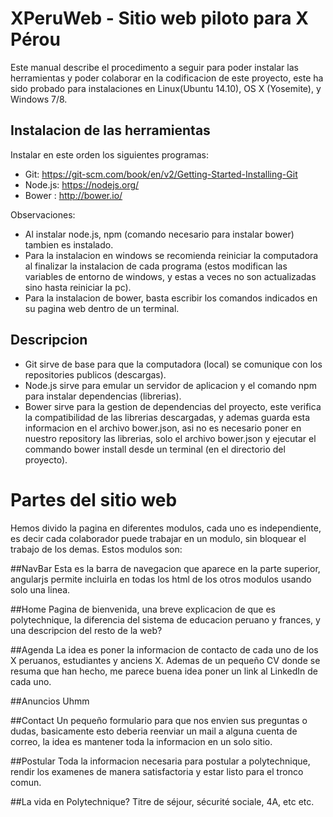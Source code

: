 # XPeruWeb - Sitio web piloto para X Pérou
Este manual describe el procedimento a seguir para poder instalar las herramientas y poder colaborar en la 
codificacion de este proyecto, este ha sido probado para instalaciones en Linux(Ubuntu 14.10), OS X (Yosemite), y Windows 7/8.
## Instalacion de las herramientas
Instalar en este orden los siguientes programas:

- Git: https://git-scm.com/book/en/v2/Getting-Started-Installing-Git
- Node.js: https://nodejs.org/
- Bower : http://bower.io/

Observaciones: 
- Al instalar node.js, npm (comando necesario para instalar bower) tambien es instalado.
- Para la instalacion en windows se recomienda reiniciar la computadora al finalizar la instalacion de cada programa (estos 
modifican las variables de entorno de windows, y estas a veces no son actualizadas sino hasta reiniciar la pc).
- Para la instalacion de bower, basta escribir los comandos indicados en su pagina web dentro de un terminal.

## Descripcion
- Git sirve de base para que la computadora (local) se comunique con los repositories publicos (descargas).
- Node.js sirve para emular un servidor de aplicacion y el comando npm para instalar dependencias (librerias).
- Bower sirve para la gestion de dependencias del proyecto, este verifica la compatibilidad de las librerias descargadas,
y ademas guarda esta informacion en el archivo bower.json, asi no es necesario poner en nuestro repository las librerias, solo
el archivo bower.json y ejecutar el commando bower install desde un terminal (en el directorio del proyecto).

# Partes del sitio web
Hemos divido la pagina en diferentes modulos, cada uno es independiente, es decir cada colaborador puede trabajar en un modulo, sin bloquear el trabajo de los demas. Estos modulos son:

##NavBar
Esta es la barra de navegacion que aparece en la parte superior, angularjs permite incluirla en todas los html de los otros modulos usando solo una linea.

##Home
Pagina de bienvenida, una breve explicacion de que es polytechnique, la diferencia del sistema de educacion peruano y frances, y una descripcion del resto de la web?

##Agenda
La idea es poner la informacion de contacto de cada uno de los X peruanos, estudiantes y anciens X. Ademas de un pequeño CV donde se resuma que han hecho, me parece buena idea poner un link al LinkedIn de cada uno.

##Anuncios
Uhmm

##Contact
Un pequeño formulario para que nos envien sus preguntas o dudas, basicamente esto deberia reenviar un mail a alguna cuenta de correo, la idea es mantener toda la informacion en un solo sitio.

##Postular
Toda la informacion necesaria para postular a polytechnique, rendir los examenes de manera satisfactoria y estar listo para el tronco comun.

##La vida en Polytechnique?
Titre de séjour, sécurité sociale, 4A, etc etc.
